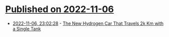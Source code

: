 # [Published on 2022-11-06](index.md)

* [2022-11-06, 23:02:28](https://news.ycombinator.com/item?id=33498488) - [The New Hydrogen Car That Travels 2k Km with a Single Tank](https://hydrogen-central.com/new-hydrogen-car-travels-2000-kilometers-single-tank/)
